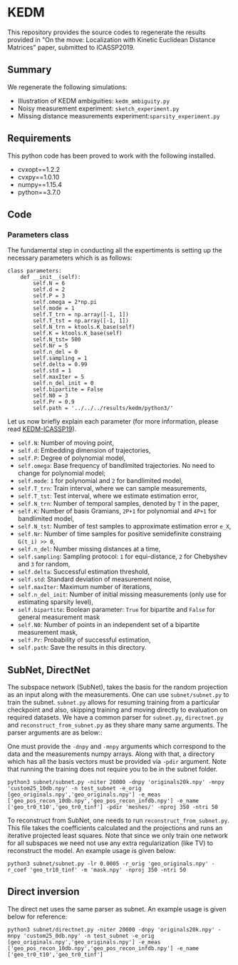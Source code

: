 # KEDM

This repository provides the source codes to regenerate the results provided in "On the move: Localization with Kinetic Euclidean Distance Matrices" paper, submitted to ICASSP2019.

## Summary
We regenerate the following simulations:
- Illustration of KEDM ambiguities: ```kedm_ambiguity.py```
- Noisy measurement experiment: ```sketch_experiment.py```
- Missing distance measurements experiment:```sparsity_experiment.py``` 

## Requirements
This python code has been proved to work with the following installed.
- cvxopt==1.2.2
- cvxpy==1.0.10
- numpy==1.15.4
- python==3.7.0

## Code

### Parameters class
The fundamental step in conducting all the expertiments is setting up the necessary parameters which is as follows:

```console
class parameters:
    def __init__(self):
        self.N = 6
        self.d = 2
        self.P = 3
        self.omega = 2*np.pi
        self.mode = 1
        self.T_trn = np.array([-1, 1])
        self.T_tst = np.array([-1, 1])
        self.N_trn = ktools.K_base(self)
        self.K = ktools.K_base(self)
        self.N_tst= 500
        self.Nr = 5
        self.n_del = 0
        self.sampling = 1
        self.delta = 0.99
        self.std = 1
        self.maxIter = 5
        self.n_del_init = 0
        self.bipartite = False
        self.N0 = 3
        self.Pr = 0.9
        self.path = '../../../results/kedm/python3/'
```
Let us now briefly explain each parameter (for more information, please read [KEDM-ICASSP19](https://github.com/swing-research/kedm-pubs/tree/master/icassp)).
- `self.N`: Number of moving point,
- `self.d`: Embedding dimension of trajectories,
- `self.P`: Degree of polynomial model,
- `self.omega`: Base frequency of bandlimited trajectories. No need to change for polynomial model;
- `self.mode`: `1` for polynomial and `2` for bandlimited model,
- `self.T_trn`: Train interval, where we can sample measurements,
- `self.T_tst`: Test interval, where we estimate estimation error,
- `self.N_trn`: Number of temporal samples, denoted by `T` in the paper,
- `self.K`: Number of basis Gramians, `2P+1` for polynomial and `4P+1` for bandlimited model,
- `self.N_tst`: Number of test samples to approximate estimation error `e_X`,
- `self.Nr`: Number of time samples for positive semidefinite constraing `G(t_i) >> 0`,
- `self.n_del`: Number missing distances at a time,
- `self.sampling`: Sampling protocol: `1` for equi-distance, `2` for Chebyshev and `3` for random,
- `self.delta`: Successful estimation threshold,
- `self.std`: Standard deviation of measurement noise,
- `self.maxIter`: Maximum number of iterations,
- `self.n_del_init`: Number of initial missing measurements (only use for estimating sparsity level),
- `self.bipartite`: Boolean parameter: `True` for bipartite and `False` for general measurement mask
- `self.N0`: Number of points in an independent set of a bipartite measurement mask,
- `self.Pr`: Probability of successful estimation,
- `self.path`: Save the results in this directory.



## SubNet, DirectNet

The subspace network (SubNet), takes the basis for the random projection as an input along with the measurements. One can use `subnet/subnet.py` to train the subnet. `subnet.py` allows for resuming training from a particular checkpoint and also, skipping training and moving directly to evaluation on required datasets. We have a common parser for `subnet.py`, `directnet.py` and `reconstruct_from_subnet.py` as they share many same arguments. The parser arguments are as below::

One must provide the `-dnpy` and `-mnpy` arguments which correspond to the data and the measurements numpy arrays. Along with that, a directory which has all the basis vectors must be provided via `-pdir` argument. Note that running the training does not require you to be in the subnet folder. 

```console
python3 subnet/subnet.py -niter 20000 -dnpy 'originals20k.npy' -mnpy 'custom25_10db.npy' -n test_subnet -e_orig [geo_originals.npy','geo_originals.npy'] -e_meas ['geo_pos_recon_10db.npy','geo_pos_recon_infdb.npy'] -e_name ['geo_tr0_t10','geo_tr0_tinf'] -pdir 'meshes/' -nproj 350 -ntri 50

```

To reconstruct from SubNet, one needs to run `reconstruct_from_subnet.py`. This file takes the coefficients calculated and the projections and runs an iterative projected least squares. Note that since we only train one network for all subspaces we need not use any extra regularization (like TV) to reconstruct the model. An example usage is given below:

```console
python3 subnet/subnet.py -lr 0.0005 -r_orig 'geo_originals.npy' -r_coef 'geo_tr10_tinf' -m 'mask.npy' -nproj 350 -ntri 50
```

## Direct inversion

The direct net uses the same parser as subnet. An example usage is given below for reference:

```console
python3 subnet/directnet.py -niter 20000 -dnpy 'originals20k.npy' -mnpy 'custom25_0db.npy' -n test_subnet -e_orig [geo_originals.npy','geo_originals.npy'] -e_meas ['geo_pos_recon_10db.npy','geo_pos_recon_infdb.npy'] -e_name ['geo_tr0_t10','geo_tr0_tinf']

```

